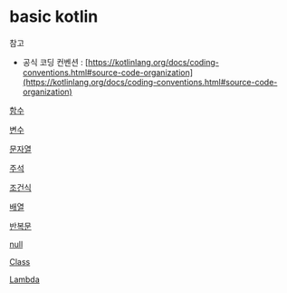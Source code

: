 # basic kotlin


참고

- 공식 코딩 컨벤션 : [https://kotlinlang.org/docs/coding-conventions.html#source-code-organization](https://kotlinlang.org/docs/coding-conventions.html#source-code-organization)

[함수](docs/함수.md)

[변수](docs/변수.md)

[문자열 ](docs/문자열.md)

[주석](docs/주석.md)

[조건식](docs/조건식.md)

[배열](docs/배열.md)

[반복문](docs/반복문.md)

[null](docs/null.md)

[Class](docs/Class.md)

[Lambda](docs/Lambda.md)